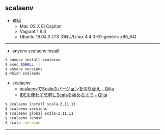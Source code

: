 ## scalaenv

* 環境
  * Mac OS X El Capitan
  * Vagrant 1.9.3
  * Ubuntu 16.04.3 LTS (GNU/Linux 4.4.0-91-generic x86_64)

---

* anyenv scalaenv install
```bash
$ anyenv install scalaenv
$ exec $SHELL -l
$ anyenv versions
$ which scalaenv
```

* scalaenv
  * [scalaenvでScalaのバージョンを切り替え - Qiita](http://qiita.com/kaorumori/items/f2db098aceb652cbed23)
  * [IDEを使わず気軽にScalaを始めるまで - Qiita](http://qiita.com/necojackarc/items/bc2f41d5a00926e9b0c5)
```bash
$ scalaenv install scala-2.11.11
$ scalaenv versions
$ scalaenv global scala-2.11.11
$ scalaenv rehash
$ scala -version
```

---



